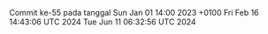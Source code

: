 Commit ke-55 pada tanggal Sun Jan 01 14:00 2023 +0100
Fri Feb 16 14:43:06 UTC 2024
Tue Jun 11 06:32:56 UTC 2024
